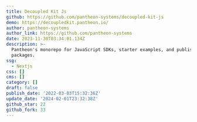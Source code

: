 ```yaml
---
title: Decoupled Kit Js
github: https://github.com/pantheon-systems/decoupled-kit-js
demo: https://decoupledkit.pantheon.io/
author: pantheon-systems
author_link: https://github.com/pantheon-systems
date: 2023-11-30T03:34:01.134Z
description: >-
  Pantheon's monorepo for JavaScript SDKs, starter examples, and published npm
  packages.
ssg:
  - Nextjs
css: []
cms: []
category: []
draft: false
publish_date: '2022-03-03T15:32:36Z'
update_date: '2024-02-01T23:32:38Z'
github_star: 22
github_fork: 33
---
```

